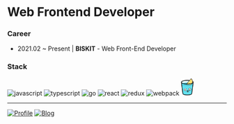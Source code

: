 # Web Frontend Developer

### Career
+ 2021.02 ~ Present | **BISKIT** - Web Front-End Developer

### Stack
<div>
  <img src="https://img.icons8.com/color/40/javascript.png" alt="javascript" />
  <img src="https://img.icons8.com/color/40/typescript.png" alt="typescript" />
  <img src="https://img.icons8.com/color/40/golang.png" alt="go" />
  <img src="https://img.icons8.com/color/40/react-native.png" alt="react" />
  <img src="https://redux.js.org/img/redux.svg" alt="redux" width="40" />
  <img src="https://webpack.js.org/site-logo.1fcab817090e78435061.svg" alt="webpack" height="40" />
  <img src="https://raw.githubusercontent.com/gin-gonic/logo/master/color.png" alt="gin-gonic" height="40" />
</div>

---
[![Profile](https://img.shields.io/badge/Notion-Profile-white?logo=notion&logoColor=white&logoWidth=20)](https://www.notion.so/snotepad/Minsu-Shin-47b0f21f403c40c69fdf199540775981)
[![Blog](https://img.shields.io/badge/Notion-Blog-white?logo=notion&logoColor=white&logoWidth=20)](https://www.notion.so/snotepad/BLOG-62e813a101c24a2ca3a83d39918ae7c1)
